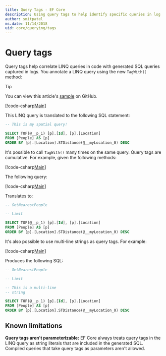 ```yaml
---
title: Query Tags - EF Core
description: Using query tags to help identify specific queries in log messages emitted by Entity Framework Core
author: smitpatel
ms.date: 11/14/2018
uid: core/querying/tags
---
```


# Query tags

Query tags help correlate LINQ queries in code with generated SQL queries captured in logs.
You annotate a LINQ query using the new `TagWith()` method:

> [!TIP]
> You can view this article's [sample](https://github.com/dotnet/EntityFramework.Docs/tree/main/samples/core/Querying/Tags) on GitHub.

[!code-csharp[Main](../../../samples/core/Querying/Tags/Program.cs#BasicQueryTag)]

This LINQ query is translated to the following SQL statement:

```sql
-- This is my spatial query!

SELECT TOP(@__p_1) [p].[Id], [p].[Location]
FROM [People] AS [p]
ORDER BY [p].[Location].STDistance(@__myLocation_0) DESC
```

It's possible to call `TagWith()` many times on the same query.
Query tags are cumulative.
For example, given the following methods:

[!code-csharp[Main](../../../samples/core/Querying/Tags/Program.cs#QueryableMethods)]

The following query:

[!code-csharp[Main](../../../samples/core/Querying/Tags/Program.cs#ChainedQueryTags)]

Translates to:

```sql
-- GetNearestPeople

-- Limit

SELECT TOP(@__p_1) [p].[Id], [p].[Location]
FROM [People] AS [p]
ORDER BY [p].[Location].STDistance(@__myLocation_0) DESC
```

It's also possible to use multi-line strings as query tags.
For example:

[!code-csharp[Main](../../../samples/core/Querying/Tags/Program.cs#MultilineQueryTag)]

Produces the following SQL:

```sql
-- GetNearestPeople

-- Limit

-- This is a multi-line
-- string

SELECT TOP(@__p_1) [p].[Id], [p].[Location]
FROM [People] AS [p]
ORDER BY [p].[Location].STDistance(@__myLocation_0) DESC
```

## Known limitations

**Query tags aren't parameterizable:**
EF Core always treats query tags in the LINQ query as string literals that are included in the generated SQL.
Compiled queries that take query tags as parameters aren't allowed.
